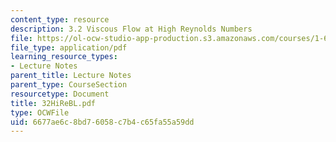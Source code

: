 ```yaml
---
content_type: resource
description: 3.2 Viscous Flow at High Reynolds Numbers
file: https://ol-ocw-studio-app-production.s3.amazonaws.com/courses/1-63-advanced-fluid-dynamics-of-the-environment-fall-2002/6677ae6c8bd76058c7b4c65fa55a59dd_32HiReBL.pdf
file_type: application/pdf
learning_resource_types:
- Lecture Notes
parent_title: Lecture Notes
parent_type: CourseSection
resourcetype: Document
title: 32HiReBL.pdf
type: OCWFile
uid: 6677ae6c-8bd7-6058-c7b4-c65fa55a59dd
---
```

